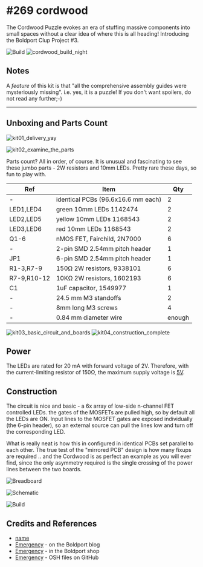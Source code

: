 # #269 cordwood

The Cordwood Puzzle evokes an era of stuffing massive components into small spaces without a clear idea of where this is all heading! Introducing the Boldport Clup Project #3.

![Build](./assets/cordwood_build.jpg?raw=true)
![cordwood_build_night](./assets/cordwood_build_night.jpg?raw=true)

## Notes

A *feature* of this kit is that "all the comprehensive assembly guides were mysteriously missing".
i.e. yes, it is a puzzle! If you don't want spoilers, do not read any further;-)

---

## Unboxing and Parts Count

![kit01_delivery_yay](./assets/kit01_delivery_yay.jpg?raw=true)

![kit02_examine_the_parts](./assets/kit02_examine_the_parts.jpg?raw=true)

Parts count? All in order, of course. It is unusual and fascinating to see these jumbo
parts - 2W resistors and 10mm LEDs. Pretty rare these days, so fun to play with.

| Ref         | Item                               | Qty    |
|-------------|------------------------------------|--------|
| -           | identical PCBs (96.6x16.6 mm each) | 2      |
| LED1,LED4   | green 10mm LEDs 1142474            | 2      |
| LED2,LED5   | yellow 10mm LEDs 1168543           | 2      |
| LED3,LED6   | red 10mm LEDs 1168543              | 2      |
| Q1-6        | nMOS FET, Fairchild, 2N7000        | 6      |
| -           | 2-pin SMD 2.54mm pitch header      | 1      |
| JP1         | 6-pin SMD 2.54mm pitch header      | 1      |
| R1-3,R7-9   | 150Ω 2W resistors, 9338101         | 6      |
| R7-9,R10-12 | 10KΩ 2W resistors, 1602193         | 6      |
| C1          | 1uF capacitor, 1549977             | 1      |
| -           | 24.5 mm M3 standoffs               | 2      |
| -           | 8mm long M3 screws                 | 4      |
| -           | 0.84 mm diameter wire              | enough |

![kit03_basic_circuit_and_boards](./assets/kit03_basic_circuit_and_boards.jpg?raw=true)
![kit04_construction_complete](./assets/kit04_construction_complete.jpg?raw=true)

## Power

The LEDs are rated for 20 mA with forward voltage of 2V.
Therefore, with the current-limiting resistor of 150Ω, the maximum supply voltage is
[5V](http://www.wolframalpha.com/input/?i=2V+%2B+20mA+*+150%CE%A9).

## Construction

The circuit is nice and basic - a 6x array of low-side n-channel FET controlled LEDs.
the gates of the MOSFETs are pulled high, so by default all the LEDs are ON.
Input lines to the MOSFET gates are exposed individually (the 6-pin header),
so an external source can pull the lines low and turn off the corresponding LED.

What is really neat is how this in configured in identical PCBs set parallel to each other.
The true test of the "mirrored PCB" design is how many fixups are required ..
and the Cordwood is as perfect an example as you will ever find,
since the only asymmetry required is the single crossing of the power lines between the two boards.

![Breadboard](./assets/cordwood_bb.jpg?raw=true)

![Schematic](./assets/cordwood_schematic.jpg?raw=true)

![Build](./assets/cordwood_build.jpg?raw=true)

## Credits and References
* [name](http://boldport.com/cp2)
* [Emergency](http://www.boldport.com/blog/2014/02/the-tiny-engineer-superhero-emergency.html) - on the Boldport blog
* [Emergency](http://www.boldport.club/shop/product/235066412) - in the Boldport shop
* [Emergency](https://github.com/boldport/emergency) - OSH files on GitHub
